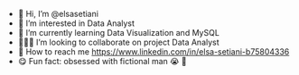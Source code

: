 - 🤗 Hi, I’m @elsasetiani
- 🩷 I’m interested in Data Analyst
- 📓 I’m currently learning Data Visualization and MySQL
- 👨🏻‍💻 I’m looking to collaborate on project Data Analyst
- 💌 How to reach me https://www.linkedin.com/in/elsa-setiani-b75804336
- 😋 Fun fact: obsessed with fictional man 😭 🩷

<!---
elsasetiani/elsasetiani is a ✨ special ✨ repository because its `README.md` (this file) appears on your GitHub profile.
You can click the Preview link to take a look at your changes.
--->
